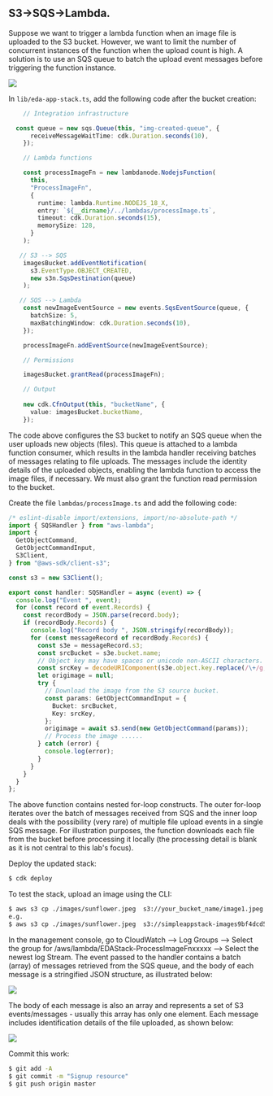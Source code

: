 ## S3->SQS->Lambda.

Suppose we want to trigger a lambda function when an image file is uploaded to the S3 bucket. However, we want to limit the number of concurrent instances of the function when the upload count is high. A solution is to use an SQS queue to batch the upload event messages before triggering the function instance.

![][arch1]

In `lib/eda-app-stack.ts`, add the following code after the bucket creation:
~~~ts
    // Integration infrastructure

  const queue = new sqs.Queue(this, "img-created-queue", {
      receiveMessageWaitTime: cdk.Duration.seconds(10),
    });

    // Lambda functions

    const processImageFn = new lambdanode.NodejsFunction(
      this,
      "ProcessImageFn",
      {
        runtime: lambda.Runtime.NODEJS_18_X,
        entry: `${__dirname}/../lambdas/processImage.ts`,
        timeout: cdk.Duration.seconds(15),
        memorySize: 128,
      }
    );

   // S3 --> SQS
    imagesBucket.addEventNotification(
      s3.EventType.OBJECT_CREATED,
      new s3n.SqsDestination(queue)
    );

   // SQS --> Lambda
    const newImageEventSource = new events.SqsEventSource(queue, {
      batchSize: 5,
      maxBatchingWindow: cdk.Duration.seconds(10),
    });

    processImageFn.addEventSource(newImageEventSource);

    // Permissions

    imagesBucket.grantRead(processImageFn);

    // Output
    
    new cdk.CfnOutput(this, "bucketName", {
      value: imagesBucket.bucketName,
    });
~~~
The code above configures the S3 bucket to notify an SQS queue when the user uploads new objects (files). This queue is attached to a lambda function consumer, which results in the lambda handler receiving batches of messages relating to file uploads. The messages include the identity details of the uploaded objects, enabling the lambda function to access the image files, if  necessary. We must also grant the function read permission to the bucket.

Create the file `lambdas/processImage.ts` and add the following code:
~~~ts
/* eslint-disable import/extensions, import/no-absolute-path */
import { SQSHandler } from "aws-lambda";
import {
  GetObjectCommand,
  GetObjectCommandInput,
  S3Client,
} from "@aws-sdk/client-s3";

const s3 = new S3Client();

export const handler: SQSHandler = async (event) => {
  console.log("Event ", event);
  for (const record of event.Records) {
    const recordBody = JSON.parse(record.body);
    if (recordBody.Records) {
      console.log("Record body ", JSON.stringify(recordBody));
      for (const messageRecord of recordBody.Records) {
        const s3e = messageRecord.s3;
        const srcBucket = s3e.bucket.name;
        // Object key may have spaces or unicode non-ASCII characters.
        const srcKey = decodeURIComponent(s3e.object.key.replace(/\+/g, " "));
        let origimage = null;
        try {
          // Download the image from the S3 source bucket.
          const params: GetObjectCommandInput = {
            Bucket: srcBucket,
            Key: srcKey,
          };
          origimage = await s3.send(new GetObjectCommand(params));
          // Process the image ......
        } catch (error) {
          console.log(error);
        }
      }
    }
  }
};
~~~
The above function contains nested for-loop constructs. The outer for-loop iterates over the batch of messages received from SQS and the inner loop deals with the possibility (very rare) of multiple file upload events in a single SQS message. For illustration purposes, the function downloads each file from the bucket before processing it locally (the processing detail is blank as it is not central to this lab's focus).

Deploy the updated stack:
~~~bash
$ cdk deploy
~~~
To test the stack, upload an image using the CLI:
~~~bash
$ aws s3 cp ./images/sunflower.jpeg  s3://your_bucket_name/image1.jpeg
e.g.
$ aws s3 cp ./images/sunflower.jpeg  s3://simpleappstack-images9bf4dcd5-tc5q9f314rn6/image1.jpeg
~~~
In the management console, go to CloudWatch --> Log Groups --> Select the group for /aws/lambda/EDAStack-ProcessImageFnxxxxx --> Select the newest log Stream. The event passed to the handler contains a batch (array) of messages retrieved from the SQS queue, and the body of each message is a stringified JSON structure, as illustrated below:

![][event]

The body of each message is also an array and represents a set of S3 events/messages - usually this array has only one element. Each message includes identification details of the file uploaded, as shown below:

![][message]

Commit this work:
~~~bash
$ git add -A
$ git commit -m "Signup resource"
$ git push origin master
~~~

[arch1]: ./img/arch1.png
[event]: ./img/event.png
[message]: ./img/message.png

[pathparameters]: ./img/pathparameters.png

